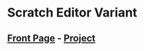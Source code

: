 # Scratch Editor Variant
## [Front Page](https://frametuning.github.io/Frame/) - [Project](https://frametuning.github.io/Frame/project)
